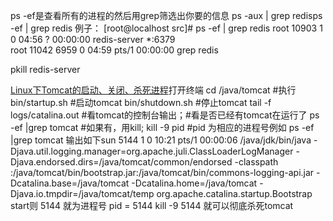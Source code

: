 ps -ef是查看所有的进程的然后用grep筛选出你要的信息
ps -aux | grep redisps -ef | grep redis
 例子：
[root@localhost src]# ps -ef | grep redis
root     10903     1  0 04:56 ?        00:00:00 redis-server *:6379                            
root     11042  6959  0 04:59 pts/1    00:00:00 grep redis

pkill redis-server


[Linux下Tomcat的启动、关闭、杀死进程](http://blog.csdn.net/justfornn413/article/details/4945899)打开终端
cd /java/tomcat
#执行
bin/startup.sh #启动tomcat
bin/shutdown.sh #停止tomcat
tail -f logs/catalina.out #看tomcat的控制台输出；#看是否已经有tomcat在运行了
ps -ef |grep tomcat 
#如果有，用kill;
kill -9 pid #pid 为相应的进程号例如 ps -ef |grep tomcat 输出如下sun 5144 1 0 10:21 pts/1 00:00:06 /java/jdk/bin/java -Djava.util.logging.manager=org.apache.juli.ClassLoaderLogManager -Djava.endorsed.dirs=/java/tomcat/common/endorsed -classpath :/java/tomcat/bin/bootstrap.jar:/java/tomcat/bin/commons-logging-api.jar -Dcatalina.base=/java/tomcat -Dcatalina.home=/java/tomcat -Djava.io.tmpdir=/java/tomcat/temp org.apache.catalina.startup.Bootstrap start则 5144 就为进程号 pid = 5144
kill -9 5144 就可以彻底杀死tomcat